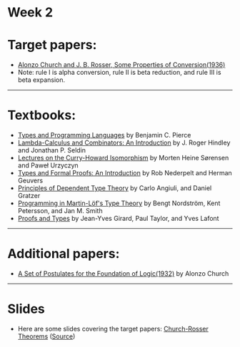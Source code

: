 # Week 2

# Target papers:
- [Alonzo Church and J. B. Rosser, Some Properties of Conversion(1936)](https://www.cs.cmu.edu/~crary/819-f09/ChurchRosser36.pdf)
- Note: rule I is alpha conversion, rule II is beta reduction, and rule III is beta expansion.

---

# Textbooks:
- [Types and Programming Languages](res/01.pdf) by Benjamin C. Pierce
- [Lambda-Calculus and Combinators: An Introduction](res/03.pdf) by J. Roger Hindley and Jonathan P. Seldin
- [Lectures on the Curry-Howard Isomorphism](res/02.pdf) by Morten Heine Sørensen and Paweł Urzyczyn
- [Types and Formal Proofs: An Introduction](res/05.pdf) by Rob Nederpelt and Herman Geuvers
- [Principles of Dependent Type Theory](https://www.danielgratzer.com/papers/type-theory-book.pdf) by Carlo Angiuli, and Daniel Gratzer
- [Programming in Martin-Löf's Type Theory](https://www.cse.chalmers.se/research/group/logic/book/book.pdf) by Bengt Nordström, Kent Petersson, and Jan M. Smith
- [Proofs and Types](https://www.paultaylor.eu/stable/prot.pdf) by Jean-Yves Girard, Paul Taylor, and Yves Lafont

---

# Additional papers:
- [A Set of Postulates for the Foundation of Logic(1932)](res/04.pdf) by Alonzo Church

---

# Slides
- Here are some slides covering the target papers: [Church-Rosser Theorems](res/church_rosser.pdf) ([Source](res/church_rosser.tex))
